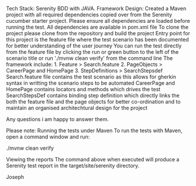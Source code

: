 Tech Stack: Serenity BDD with JAVA.
Framework Design: Created a Maven project with all required dependencies copied over from the Serenity cucumber starter project. Please ensure all dependencies are loaded before running the test.
All dependencies are available in pom.xml file
To clone the project please clone from the repository and build the project
Entry point for this project is the feature file where the test scenario has been documented for better understanding of the user journey
You can run the test directly from the feature file by clicking the run or green button to the left of the scenario title or run './mvnw clean verify' from the command line
The framework include: 1. Feature > Search.feature 2. PageObjects > CareerPage and HomePage 3. StepDefinitions > SearchStepsdef
Search.feature file contains the test scenario as this allows for gherkin syntax in writting the scenario steps to be automated
CareerPage and HomePage contains locators and methods which drives the test
SearchStepsDef contains binding step definition which directly links the both the feature file and the page objects for better co-ordination and to maintain an organised architechtural design for the project

Any questions i am happy to answer them.

Please note: Running the tests under Maven
To run the tests with Maven, open a command window and run:

./mvnw clean verify

Viewing the reports
The command above when executed will produce a Serenity test report in the target/site/serenity directory.

Joseph
